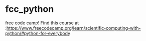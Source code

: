 # fcc_python
free code camp!
Find this course at :https://www.freecodecamp.org/learn/scientific-computing-with-python/#python-for-everybody
